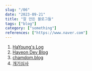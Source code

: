 ```yaml
---
slug: "/06"
date: "2023-09-21"
title: "잘 만든 블로그들"
tags: ["blog"]
category: ["something"]
references: ["https://www.naver.com"]
---
```


1. [HaYoung's Log](https://ha-young.github.io/)
2. [Hayeon Dev Blog](https://hayeondev.gatsbyjs.io/)
3. [chamdom.blog](https://chamdom.blog/)
4. [개기심사](https://devfoxstar.github.io/author/devfoxstar/)